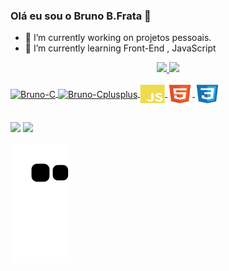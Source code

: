 ### Olá eu sou o Bruno B.Frata 👋

- 🔭 I’m currently working on projetos pessoais.
- 🌱 I’m currently learning Front-End , JavaScript


<div align="center">
   <a href="https://github.com/Brunobbf0">
   <img height="180em" src="https://github-readme-stats.vercel.app/api?username=Brunobbf0&show_icons=true&theme=dark&include_all_commits=true&count_private=true"/>
   <img height="180em" src="https://github-readme-stats.vercel.app/api/top-langs/?username=Brunobbf0&layout=compact&langs_count=7&theme=dark"/>
</div>
  
  </div>
<div style="display: inline_block"><br>
   
  <img align="center" alt="Bruno-C" heigth="30" width="40" src="https://cdn.jsdelivr.net/gh/devicons/devicon/icons/c/c-original.svg" />
  <img align="center" alt="Bruno-Cplusplus" height="30" width="40" src="https://cdn.jsdelivr.net/gh/devicons/devicon/icons/cplusplus/cplusplus-original.svg" />
  <img align="center" alt="Bruno-Js" height="30" width="40" src="https://raw.githubusercontent.com/devicons/devicon/master/icons/javascript/javascript-plain.svg">
  <img align="center" alt="Bruno-HTML" height="30" width="40" src="https://raw.githubusercontent.com/devicons/devicon/master/icons/html5/html5-original.svg">
  <img align="center" alt="Bruno-CSS" height="30" width="40" src="https://raw.githubusercontent.com/devicons/devicon/master/icons/css3/css3-original.svg">
</div>

 ##
 
 <div> 
  <a href="https://instagram.com/brunobbf" target="_blank"><img src="https://img.shields.io/badge/-Instagram-%23E4405F?style=for-the-badge&logo=instagram&logoColor=white" target="_blank"></a>
  <a href = "mailto:contatobrunobfrata@gmail.com"><img src="https://img.shields.io/badge/-Gmail-%23333?style=for-the-badge&logo=gmail&logoColor=white" target="_blank"></a>
 
  ![Snake animation](https://github.com/rafaballerini/rafaballerini/blob/output/github-contribution-grid-snake.svg)
 
</div>
